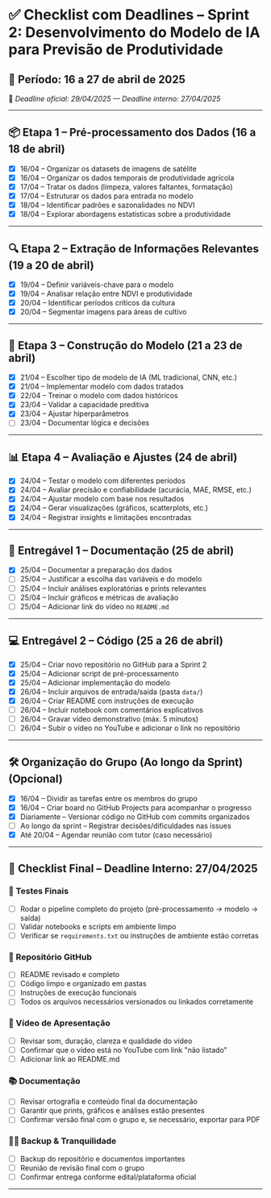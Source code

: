 # ✅ Checklist com Deadlines – Sprint 2: Desenvolvimento do Modelo de IA para Previsão de Produtividade

## 📅 Período: 16 a 27 de abril de 2025

📌 _Deadline oficial: 29/04/2025 — Deadline interno: 27/04/2025_

---

## 📦 Etapa 1 – Pré-processamento dos Dados (16 a 18 de abril)

- [x] 16/04 – Organizar os datasets de imagens de satélite
- [x] 16/04 – Organizar os dados temporais de produtividade agrícola
- [x] 17/04 – Tratar os dados (limpeza, valores faltantes, formatação)
- [x] 17/04 – Estruturar os dados para entrada no modelo
- [x] 18/04 – Identificar padrões e sazonalidades no NDVI
- [x] 18/04 – Explorar abordagens estatísticas sobre a produtividade

---

## 🔍 Etapa 2 – Extração de Informações Relevantes (19 a 20 de abril)

- [x] 19/04 – Definir variáveis-chave para o modelo
- [x] 19/04 – Analisar relação entre NDVI e produtividade
- [x] 20/04 – Identificar períodos críticos da cultura
- [x] 20/04 – Segmentar imagens para áreas de cultivo

---

## 🧠 Etapa 3 – Construção do Modelo (21 a 23 de abril)

- [x] 21/04 – Escolher tipo de modelo de IA (ML tradicional, CNN, etc.)
- [x] 21/04 – Implementar modelo com dados tratados
- [x] 22/04 – Treinar o modelo com dados históricos
- [x] 23/04 – Validar a capacidade preditiva
- [x] 23/04 – Ajustar hiperparâmetros
- [ ] 23/04 – Documentar lógica e decisões

---

## 📊 Etapa 4 – Avaliação e Ajustes (24 de abril)

- [x] 24/04 – Testar o modelo com diferentes períodos
- [x] 24/04 – Avaliar precisão e confiabilidade (acurácia, MAE, RMSE, etc.)
- [x] 24/04 – Ajustar modelo com base nos resultados
- [x] 24/04 – Gerar visualizações (gráficos, scatterplots, etc.)
- [x] 24/04 – Registrar insights e limitações encontradas

---

## 📁 Entregável 1 – Documentação (25 de abril)

- [x] 25/04 – Documentar a preparação dos dados
- [ ] 25/04 – Justificar a escolha das variáveis e do modelo
- [ ] 25/04 – Incluir análises exploratórias e prints relevantes
- [ ] 25/04 – Incluir gráficos e métricas de avaliação
- [ ] 25/04 – Adicionar link do vídeo no `README.md`

---

## 💻 Entregável 2 – Código (25 a 26 de abril)

- [x] 25/04 – Criar novo repositório no GitHub para a Sprint 2
- [x] 25/04 – Adicionar script de pré-processamento
- [x] 25/04 – Adicionar implementação do modelo
- [x] 26/04 – Incluir arquivos de entrada/saída (pasta `data/`)
- [x] 26/04 – Criar README com instruções de execução
- [ ] 26/04 – Incluir notebook com comentários explicativos
- [ ] 26/04 – Gravar vídeo demonstrativo (máx. 5 minutos)
- [ ] 26/04 – Subir o vídeo no YouTube e adicionar o link no repositório

---

## 🛠️ Organização do Grupo (Ao longo da Sprint) (Opcional)

- [x] 16/04 – Dividir as tarefas entre os membros do grupo
- [x] 16/04 – Criar board no GitHub Projects para acompanhar o progresso
- [x] Diariamente – Versionar código no GitHub com commits organizados
- [ ] Ao longo da sprint – Registrar decisões/dificuldades nas issues
- [x] Até 20/04 – Agendar reunião com tutor (caso necessário)

---

## 📌 Checklist Final – Deadline Interno: 27/04/2025

### 🧪 Testes Finais

- [ ] Rodar o pipeline completo do projeto (pré-processamento → modelo → saída)
- [ ] Validar notebooks e scripts em ambiente limpo
- [ ] Verificar se `requirements.txt` ou instruções de ambiente estão corretas

### 📁 Repositório GitHub

- [ ] README revisado e completo
- [ ] Código limpo e organizado em pastas
- [ ] Instruções de execução funcionais
- [ ] Todos os arquivos necessários versionados ou linkados corretamente

### 🎥 Vídeo de Apresentação

- [ ] Revisar som, duração, clareza e qualidade do vídeo
- [ ] Confirmar que o vídeo está no YouTube com link "não listado"
- [ ] Adicionar link ao README.md

### 📚 Documentação

- [ ] Revisar ortografia e conteúdo final da documentação
- [ ] Garantir que prints, gráficos e análises estão presentes
- [ ] Confirmar versão final com o grupo e, se necessário, exportar para PDF

### 🧘‍♂️ Backup & Tranquilidade

- [ ] Backup do repositório e documentos importantes
- [ ] Reunião de revisão final com o grupo
- [ ] Confirmar entrega conforme edital/plataforma oficial

---
